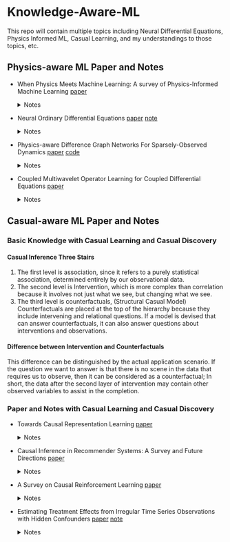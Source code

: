 # Knowledge-Aware-ML
This repo will contain multiple topics including Neural Differential Equations, Physics Informed ML, Casual Learning, and my understandings to those topics, etc. 

## Physics-aware ML Paper and Notes

- When Physics Meets Machine Learning: A survey of Physics-Informed Machine Learning [paper](https://arxiv.org/pdf/2203.16797.pdf) 
  <details><summary>Notes</summary>
	A well-round survey including ML for Physics, Physics for ML, etc.
  </details>
  
  
- Neural Ordinary Differential Equations  [paper](https://arxiv.org/pdf/1806.07366.pdf) [note](https://github.com/jqwenchen/KIML/blob/master/paper/ODE-note.pdf)
  <details><summary>Notes</summary>
	How ODE’s can be used to solve data modelling problems-> solving problems using the muscle power of neural networks.
  </details>

- Physics-aware Difference Graph Networks For Sparsely-Observed Dynamics  [paper](https://openreview.net/pdf?id=r1gelyrtwH) [code](https://github.com/jqwenchen/PIML/tree/master/PADGN) 
  <details><summary>Notes</summary>
        ** Previous code has some bugs, and cannot work with PyG2.0, re-Implement, now compatible wth PyG2.0 **
	
	Physics on continuous Domain + Sparse and irregular observed points = Time Series at obaserved points
  </details>
  
- Coupled Multiwavelet Operator Learning for Coupled Differential Equations  [paper](https://openreview.net/pdf?id=kIo_C6QmMOM) 
  <details><summary>Notes</summary>
        Partial differential equations (PDEs) are key tasks in modeling the complex dynamics of many physical processes.
  </details>
  
  
## Casual-aware ML Paper and Notes
 ### Basic Knowledge with Casual Learning and Casual Discovery
   #### Casual Inference Three Stairs
  
  1. The first level is association, since it refers to a purely statistical association, determined entirely by our observational data.
  2. The second level is Intervention, which is more complex than correlation because it involves not just what we see, but changing what we see.
  3. The third level is counterfactuals, (Structural Casual Model) Counterfactuals are placed at the top of the hierarchy because they include intervening and relational questions. If a model is devised that can answer counterfactuals, it can also answer questions about interventions and observations.
  

   #### Difference between Intervention and Counterfactuals
 
   This difference can be distinguished by the actual application scenario. If the question we want to answer is that there is no scene in the data that requires us to observe, then it can be considered as a counterfactual; In short, the data after the second layer of intervention may contain other observed variables to assist in the completion.

 ### Paper and Notes with Casual Learning and Casual Discovery
 
- Towards Causal Representation Learning  [paper](https://arxiv.org/pdf/2102.11107.pdf) 
  <details><summary>Notes</summary>
        1. describe different levels of modeling in physical systems and present the differences between causal and
        statistical models (including Predicting in the i.i.d. setting, Predicting Under Distribution Shifts, Answering Counterfactual Questions,
	                    and Nature of Data: Observational, Interventional,(Un)structured)
	
	2. review existing approaches to learn causal relations from appropriate descriptors
	
	3. discuss how useful models of reality may be learned from data in the form of causal representations, and discuss several current problems of
	   machine learning from a causal point of view
	
	4. assay the implications of causality for practical machine learning
	
  </details>

- Causal Inference in Recommender Systems: A Survey and Future Directions  [paper](https://arxiv.org/pdf/2208.12397.pdf) 
  <details><summary>Notes</summary>
        Causal Inference in Recommender Systems
  </details>


- A Survey on Causal Reinforcement Learning  [paper](https://arxiv.org/pdf/2302.05209.pdf) 
  <details><summary>Notes</summary>
        Causal Reinforcement Learning
  </details>

- Estimating Treatment Effects from Irregular Time Series Observations with Hidden Confounders  [paper](https://idevede.github.io/pdf/LipCDE.pdf) [note](https://github.com/jqwenchen/PIML/blob/master/paper/Estimating%20Treatment%20Effects%20from%20Irregular%20Time%20Series%20Observations%20with%20Hidden%20Confounders.md)
  <details><summary>Notes</summary>
        Causal analysis for time series data: estimating individualized treatment effect
  </details>
  

  
